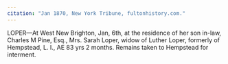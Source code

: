 ```yaml
---
citation: "Jan 1870, New York Tribune, fultonhistory.com."
---
```

LOPER—At West New Brighton, Jan, 6th, at the residence of her son in-law, Charles M Pine, Esq., Mrs. Sarah Loper, widow of Luther Loper, formerly of Hempstead, L. I., AE 83 yrs 2 months. Remains taken to Hempstead for interment. 


